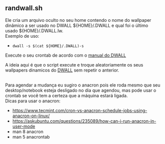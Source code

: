 ## randwall.sh
Ele cria um arquivo oculto no seu home contendo o nome do wallpaper dinâmico a ser usado no DWALL \${HOME}/.DWALL e qual foi o último usado \${HOME}/.DWALL.lw. <br />
Exemplo de uso: <br />
- `dwall -s $(cat ${HOME}/.DWALL)-s`

Execute o seu crontab de acordo com o [manual do DWALL](https://github.com/adi1090x/dynamic-wallpaper#setup-cron-job)


A ideia aqui &eacute; que o script execute e troque aleatoriamente os seus wallpapers dinamicos do [DWALL](https://github.com/adi1090x/dynamic-wallpaper) sem repetir o anterior.
<br /><br />

Para agendar a mudan&ccedil;a eu sugiro o anacron pois ele roda mesmo que seu desktop/notebook esteja desligado no dia que agendou, mas pode usar o crontab se voc&ecirc; tem a certeza que a m&aacute;quina estar&aacute; ligada. <br />
Dicas para usar o anacron: <br />
* https://www.tecmint.com/cron-vs-anacron-schedule-jobs-using-anacron-on-linux/
* https://askubuntu.com/questions/235089/how-can-i-run-anacron-in-user-mode
* man 8 anacron
* man 5 anacrontab


